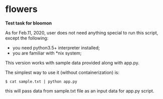 # flowers
**Test task for bloomon**

As for Feb.11, 2020, user does not need anything special to run this script, except the following:
- you need python3.5+ interpreter installed;
- you are familiar with *nix system;

This version works with sample data provided along with app.py.

The simplest way to use it (without containerization) is:

`$ cat sample.txt | python app.py`

this will pass data from sample.txt file as an input data for app.py script.